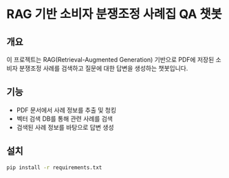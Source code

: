 # RAG 기반 소비자 분쟁조정 사례집 QA 챗봇

## 개요
이 프로젝트는 RAG(Retrieval-Augmented Generation) 기반으로 PDF에 저장된 소비자 분쟁조정 사례를 검색하고 질문에 대한 답변을 생성하는 챗봇입니다.

## 기능
- PDF 문서에서 사례 정보를 추출 및 청킹
- 벡터 검색 DB를 통해 관련 사례를 검색
- 검색된 사례 정보를 바탕으로 답변 생성

## 설치
```bash
pip install -r requirements.txt
